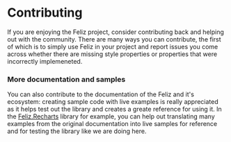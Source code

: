 # Contributing

If you are enjoying the Feliz project, consider contributing back and helping out with the community. There are many ways you can contribute, the first of which is to simply use Feliz in your project and report issues you come across whether there are missing style properties or properties that were incorrectly implemeneted.


### More documentation and samples
You can also contribute to the documentation of the Feliz and it's ecosystem: creating sample code with live examples is really appreciated as it helps test out the library and creates a greate reference for using it. In the [Feliz.Recharts](#/Recharts/Overiew) library for example, you can help out translating many examples from the original documentation into live samples for reference and for testing the library like we are doing here.